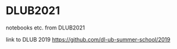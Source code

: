 # DLUB2021
notebooks etc. from DLUB2021

link to DLUB 2019 https://github.com/dl-ub-summer-school/2019
